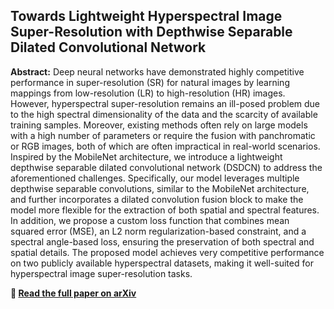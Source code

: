 ## Towards Lightweight Hyperspectral Image Super-Resolution with Depthwise Separable Dilated Convolutional Network

**Abstract:** 
Deep neural networks have demonstrated highly competitive performance in super-resolution (SR) for natural images by learning mappings from low-resolution (LR) to high-resolution (HR) images. However, hyperspectral super-resolution remains an ill-posed problem due to the high spectral dimensionality of the data and the scarcity of available training samples. Moreover, existing methods often rely on large models with a high number of parameters or require the fusion with panchromatic or RGB images, both of which are often impractical in real-world scenarios. Inspired by the MobileNet architecture, we introduce a lightweight depthwise separable dilated convolutional network (DSDCN) to address the aforementioned challenges. Specifically, our model leverages multiple depthwise separable convolutions, similar to the MobileNet architecture, and further incorporates a dilated convolution fusion block to make the model more flexible for the extraction of both spatial and spectral features. In addition, we propose a custom loss function that combines mean squared error (MSE), an L2 norm regularization-based constraint, and a spectral angle-based loss, ensuring the preservation of both spectral and spatial details. The proposed model achieves very competitive performance on two publicly available hyperspectral datasets, making it well-suited for hyperspectral image super-resolution tasks.

**🔗 [Read the full paper on arXiv](https://arxiv.org/abs/2505.000374)** 
